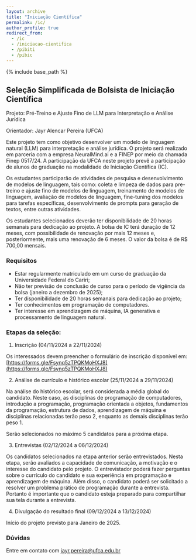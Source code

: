 ```yaml
---
layout: archive
title: "Iniciação Científica"
permalink: /ic/
author_profile: true
redirect_from:
  - /ic
  - /iniciacao-cientifica
  - /pibiti
  - /pibic
---
```


{% include base_path %}

## Seleção Simplificada de Bolsista de Iniciação Científica 

Projeto:  Pré-Treino e Ajuste Fino de LLM para Interpretação e Análise Jurídica

Orientador: Jayr Alencar Pereira (UFCA)

Este projeto tem como objetivo desenvolver um modelo de linguagem natural (LLM) para interpretação e análise jurídica. O projeto será realizado em parceria com a empresa NeuralMind.ai e a FINEP por meio da chamada Finep 0517/24. A participação da UFCA neste projeto prevê a participação de alunos de graduação na modalidade de Iniciação Científica (IC).

Os estudantes participarão de atividades de pesquisa e desenvolvimento de modelos de linguagem, tais como: coleta e limpeza de dados para pre-treino e ajuste fino de modelos de linguagem, treinamento de modelos de linguagem, avaliação de modelos de linguagem, fine-tuning dos modelos para tarefas específicas, desenvolvimento de prompts para geração de textos, entre outras atividades.

Os estudantes selecionados deverão ter disponibilidade de 20 horas semanais para dedicação ao projeto. A bolsa de IC terá duração de 12 meses, com possibilidade de renovação por mais 12 meses e, posteriormente, mais uma renovação de 6 meses. O valor da bolsa é de R$ 700,00 mensais.

### Requisitos
* Estar regularmente matriculado em um curso de graduação da Universidade Federal do Cariri;
* Não ter previsão de conclusão de curso para o período de vigência da bolsa (janeiro a dezembro de 2025);
* Ter disponibilidade de 20 horas semanais para dedicação ao projeto;
* Ter conhecimentos em programação de computadores.
* Ter interesse em aprendizagem de máquina, IA generativa e processamento de linguagem natural.

### Etapas da seleção:
1. Inscrição (04/11/2024 a 22/11/2024)

Os interessados devem preencher o formulário de inscrição disponível em: [https://forms.gle/Fsynq5zTPQKMoHXJ8](https://forms.gle/Fsynq5zTPQKMoHXJ8)

2. Análise de currículo e histórico escolar (25/11/2024 a 29/11/2024)

Na análise do histórico escolar, será considerada a média global do candidato. Neste caso, as disciplinas de programação de computadores, introdução a programação, programação orientada a objetos, fundamentos da programação, estrutura de dados, aprendizagem de máquina e disciplinas relacionadas terão peso 2, enquanto as demais disciplinas terão peso 1.

Serão selecionados no máximo 5 candidatos para a próxima etapa.

3. Entrevistas (02/12/2024 a 06/12/2024)

Os candidatos selecionados na etapa anterior serão entrevistados. Nesta etapa, serão avaliados a capacidade de comunicação, a motivação e o interesse do candidato pelo projeto. O entrevistador poderá fazer perguntas sobre o currículo do candidato e sua experiência em programação e aprendizagem de máquina. Além disso, o candidato poderá ser solicitado a resolver um problema prático de programação durante a entrevista. Portanto é importante que o candidato esteja preparado para compartilhar sua tela durante a entrevista.

4. Divulgação do resultado final (09/12/2024 a 13/12/2024)

Início do projeto previsto para Janeiro de 2025.

### Dúvidas

Entre em contato com jayr.pereira@ufca.edu.br
